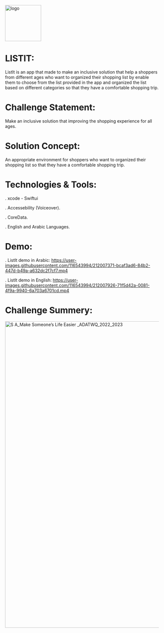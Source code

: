 

<img width="118" alt="logo" src="https://user-images.githubusercontent.com/116543994/212022776-cd6eda0e-6254-47b0-85fd-1054b7485075.png">

# LISTIT:

ListIt is an app that made to make an inclusive solution that help a shoppers from different ages who want to organized their shopping list by enable them to choose from the list provided in the app and organized the list based on different categories so that they have a comfortable shopping trip.

# Challenge Statement:

Make an inclusive solution that improving the shopping experience for all ages.

# Solution Concept:

An appropriate environment for shoppers who want to organized their shopping list so that they have a comfortable shopping trip.

# Technologies & Tools:
. xcode - Swiftui

. Accessebility (Voiceover).

. CoreData.

. English and Arabic Languages.

# Demo:

. ListIt demo in Arabic:
https://user-images.githubusercontent.com/116543994/212007371-bcaf3ad6-84b2-447d-b49a-a632dc2f7cf7.mp4

. ListIt demo in English:
https://user-images.githubusercontent.com/116543994/212007926-71f5d42a-0081-4f9a-9940-6a703a6701cd.mp4

# Challenge Summery:

<img width="1000" alt="S A_Make Someone’s Life Easier _ADATWQ_2022_2023" src="https://user-images.githubusercontent.com/116543994/212023849-39821ede-d4df-4f4a-8284-6972fa1292c7.png">

